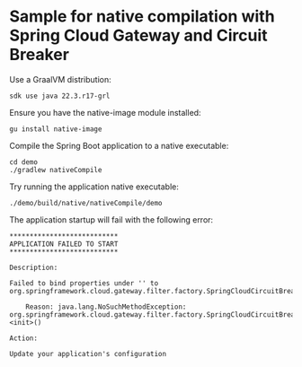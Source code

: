 # Sample for native compilation with Spring Cloud Gateway and Circuit Breaker

Use a GraalVM distribution:

```shell
sdk use java 22.3.r17-grl
```

Ensure you have the native-image module installed:

```shell
gu install native-image
```

Compile the Spring Boot application to a native executable:

```shell
cd demo
./gradlew nativeCompile
```

Try running the application native executable:

```shell
./demo/build/native/nativeCompile/demo
```

The application startup will fail with the following error:

```shell
***************************
APPLICATION FAILED TO START
***************************

Description:

Failed to bind properties under '' to org.springframework.cloud.gateway.filter.factory.SpringCloudCircuitBreakerFilterFactory$Config:

    Reason: java.lang.NoSuchMethodException: org.springframework.cloud.gateway.filter.factory.SpringCloudCircuitBreakerFilterFactory$Config.<init>()

Action:

Update your application's configuration
```
